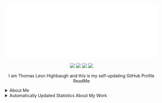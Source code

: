 <p align="center"><img src="src/resources/images/banner.svg" width="600"/></p>
<p align="center"><a href="https://twitter.com/thomashighbaugh"><img src="https://img.shields.io/badge/twitter-BEBAE2?style=for-the-badge&logoColor=F2F2F2&logo=twitter"/></a>
<a href="https://linkedin.com/in/thomas-leon-highbaugh"><img src="https://img.shields.io/badge/linkedin-BEBAE2?style=for-the-badge&logoColor=F2F2F2&logo=linkedin"/></a>
<a href="https://thomasleonhighbaugh.me"><img src="https://img.shields.io/badge/website-BEBAE2?logo=esri&style=for-the-badge&logoColor=F2F2F2"/></a>
<img src="https://komarev.com/ghpvc/?username=Thomashighbaugh&style=for-the-badge&color=BEBAE2&logoColor=F2F2F2&logo=undefined"/></p>

<p align="center">
I am Thomas Leon Highbaugh and this is my self-updating GitHub Profile ReadMe
</p>

<details><summary>About Me</summary>

<strong><em>Fun Facts</em></strong>
<ul>
<li>From beautiful San Francisco, California</li>
<li>Well Versed in Full Stack Web Development</li>
<li><a href="https://github.com/Sanatana-Linux/nixos-config">NixOS</a> + <a href="https://github.com/Sanatana-Linux/nixos-awesomewm">AwesomeWM</a> User</li>
<li>Currently Learning Rust</li>
<li>Been writing code for: 5 Years, 6 Months and 4 Dayss </li>
 </ul>


<hr/>

<strong><em>Get in Touch</em></strong>

<p align="left"><a href="https://twitter.com/thomasleonhighbaugh"><img src="https://img.shields.io/badge/twitter-BEBAE2?style=for-the-badge&logoColor=F2F2F2&logo=twitter"/></a>
<a href="https://linkedin.com/in/thomas-leon-highbaugh"><img src="https://img.shields.io/badge/linkedin-BEBAE2?style=for-the-badge&logoColor=F2F2F2&logo=linkedin"/></a>
<a href="mailto:thighbaugh@zoho.com"><img src="https://img.shields.io/badge/email-BEBAE2?logo=gmail&style=for-the-badge&logoColor=F2F2F2"/></a>
<a href="https://www.npmjs.com/~thomashighbaugh"><img src="https://img.shields.io/badge/npm-BEBAE2?style=for-the-badge&logoColor=F2F2F2&logo=npm"/></a>
<a href="https://codepen.io/thomashighbaughThomasLeonHighbaugh"><img src="https://img.shields.io/badge/codepen-BEBAE2?style=for-the-badge&logoColor=F2F2F2&logo=codepen"/></a>
<img src="https://img.shields.io/badge/thomasleonhighbaugh-BEBAE2?logo=discord&labelColor=948ae3&style=for-the-badge&logoColor=F2F2F2"/></p>

<hr/>


<em><strong>Skill Wall</strong></em>

<p align="left"><img src="https://img.shields.io/badge/netlify-BEBAE2?logo=netlify&style=plastic&logoColor=F2F2F2"/>
<img src="https://img.shields.io/badge/jest-BEBAE2?logo=jest&style=plastic&logoColor=F2F2F2"/>
<img src="https://img.shields.io/badge/lua-948ae3?logo=lua&style=plastic&logoColor=F2F2F2"/>
<img src="https://img.shields.io/badge/bash/zsh-69676c?logo=gnu+bash&style=plastic&logoColor=F2F2F2"/>
<img src="https://img.shields.io/badge/codeberg-948ae3?logo=codeberg&style=plastic&logoColor=F2F2F2"/>
<img src="https://img.shields.io/badge/inkscape-948ae3?logo=inkscape&style=plastic&logoColor=F2F2F2"/>
<img src="https://img.shields.io/badge/ant_design-69676c?logo=ant+design&style=plastic&logoColor=F2F2F2"/>
<img src="https://img.shields.io/badge/figma-BEBAE2?logo=figma&style=plastic&logoColor=F2F2F2"/>
<img src="https://img.shields.io/badge/styled%20components-948ae3?logo=styled%20components&style=plastic&logoColor=F2F2F2"/>
<img src="https://img.shields.io/badge/neovim-69676c?logo=neovim&style=plastic&logoColor=F2F2F2"/>
<img src="https://img.shields.io/badge/javascript-948ae3?logo=javascript&style=plastic&logoColor=F2F2F2"/>
<img src="https://img.shields.io/badge/firebase-948ae3?logo=firebase&style=plastic&logoColor=F2F2F2"/>
<img src="https://img.shields.io/badge/linux-69676c?logo=linux&style=plastic&logoColor=F2F2F2"/>
<img src="https://img.shields.io/badge/react-69676c?logo=react&style=plastic&logoColor=F2F2F2"/>
<img src="https://img.shields.io/badge/markdown-948ae3?logo=markdown&style=plastic&logoColor=F2F2F2"/>
<img src="https://img.shields.io/badge/jquery-948ae3?logo=jquery&style=plastic&logoColor=F2F2F2"/>
<img src="https://img.shields.io/badge/visual%20studio%20code-BEBAE2?logo=visual%20studio%20code&style=plastic&logoColor=F2F2F2"/>
<img src="https://img.shields.io/badge/mern%20stack-69676c?logo=mern%20stack&style=plastic&logoColor=F2F2F2"/>
<img src="https://img.shields.io/badge/typescript-69676c?logo=typescript&style=plastic&logoColor=F2F2F2"/>
<img src="https://img.shields.io/badge/sqlite-948ae3?logo=sqlite&style=plastic&logoColor=F2F2F2"/>
<img src="https://img.shields.io/badge/express.js-948ae3?logo=express&style=plastic&logoColor=F2F2F2"/>
<img src="https://img.shields.io/badge/photoshop-948ae3?logo=adobe+photoshop&style=plastic&logoColor=F2F2F2"/>
<img src="https://img.shields.io/badge/flask-948ae3?logo=flask&style=plastic&logoColor=F2F2F2"/>
<img src="https://img.shields.io/badge/less-BEBAE2?logo=less&style=plastic&logoColor=F2F2F2"/>
<img src="https://img.shields.io/badge/html-BEBAE2?logo=html&style=plastic&logoColor=F2F2F2"/>
<img src="https://img.shields.io/badge/github-BEBAE2?logo=github&style=plastic&logoColor=F2F2F2"/>
<img src="https://img.shields.io/badge/bootstrap-BEBAE2?logo=bootstrap&style=plastic&logoColor=F2F2F2"/>
<img src="https://img.shields.io/badge/node.js-69676c?logo=node.js&style=plastic&logoColor=F2F2F2"/>
<img src="https://img.shields.io/badge/vercel-948ae3?logo=vercel&style=plastic&logoColor=F2F2F2"/>
<img src="https://img.shields.io/badge/sass-948ae3?logo=sass&style=plastic&logoColor=F2F2F2"/>
<img src="https://img.shields.io/badge/nixos-69676c?logo=nixos&style=plastic&logoColor=F2F2F2"/>
<img src="https://img.shields.io/badge/heroku-948ae3?logo=heroku&style=plastic&logoColor=F2F2F2"/>
<img src="https://img.shields.io/badge/python-948ae3?logo=python&style=plastic&logoColor=F2F2F2"/>
<img src="https://img.shields.io/badge/typescript-69676c?logo=typescript&style=plastic&logoColor=F2F2F2"/>
<img src="https://img.shields.io/badge/mongodb-BEBAE2?logo=mongodb&style=plastic&logoColor=F2F2F2"/>
<img src="https://img.shields.io/badge/docker-69676c?logo=docker&style=plastic&logoColor=F2F2F2"/>
<img src="https://img.shields.io/badge/git-69676c?logo=git&style=plastic&logoColor=F2F2F2"/>
<img src="https://img.shields.io/badge/gitlab-BEBAE2?logo=gitlab&style=plastic&logoColor=F2F2F2"/>
<img src="https://img.shields.io/badge/github%20actions-69676c?logo=github%20actions&style=plastic&logoColor=F2F2F2"/>
<img src="https://img.shields.io/badge/html5-BEBAE2?logo=html5&style=plastic&logoColor=F2F2F2"/>
<img src="https://img.shields.io/badge/css3-948ae3?logo=css3&style=plastic&logoColor=F2F2F2"/>
<img src="https://img.shields.io/badge/svg-948ae3?logo=svg&style=plastic&logoColor=F2F2F2"/>
<img src="https://img.shields.io/badge/graphql-948ae3?logo=graphql&style=plastic&logoColor=F2F2F2"/>
<img src="https://img.shields.io/badge/npm-948ae3?logo=npm&style=plastic&logoColor=F2F2F2"/>
<img src="https://img.shields.io/badge/gimp-BEBAE2?logo=gimp&style=plastic&logoColor=F2F2F2"/>
<img src="https://img.shields.io/badge/tailwindcss-69676c?logo=tailwindcss&style=plastic&logoColor=F2F2F2"/>
<img src="https://img.shields.io/badge/tsx-BEBAE2?logo=react&style=plastic&logoColor=F2F2F2"/>
<img src="https://img.shields.io/badge/css-BEBAE2?logo=css&style=plastic&logoColor=F2F2F2"/>
<img src="https://img.shields.io/badge/chakra-948ae3?logo=chakraui&style=plastic&logoColor=F2F2F2"/>
<img src="https://img.shields.io/badge/storybook-BEBAE2?logo=storybook&style=plastic&logoColor=F2F2F2"/>
<img src="https://img.shields.io/badge/fastapi-69676c?logo=fastapi&style=plastic&logoColor=F2F2F2"/>
<img src="https://img.shields.io/badge/github%20pages-948ae3?logo=github&style=plastic&logoColor=F2F2F2"/></p>

</details>
<details><summary>Automatically Updated Statistics About My Work</summary>
<strong><em>Recent Projects</strong></em>

<a href="https://github.com/Thomashighbaugh/Blot"><img height=100 src="https://github-readme-stats.vercel.app/api/pin/?username=Thomashighbaugh&repo=Blot&title_color=FE3B7B&text_color=F2F2F2&bg_color=3c3c3c&border_color=525053&icon_color=F2F2F2&border_radius=20"/></a>
<a href="https://github.com/Thomashighbaugh/Awesome-AwesomeWM-Modules-Widgets-And-Libraries"><img height=100 src="https://github-readme-stats.vercel.app/api/pin/?username=Thomashighbaugh&repo=Awesome-AwesomeWM-Modules-Widgets-And-Libraries&title_color=FE3B7B&text_color=F2F2F2&bg_color=3c3c3c&border_color=525053&icon_color=F2F2F2&border_radius=20"/></a>
<a href="https://github.com/Thomashighbaugh/manjaro-workstation-playbook"><img height=100 src="https://github-readme-stats.vercel.app/api/pin/?username=Thomashighbaugh&repo=manjaro-workstation-playbook&title_color=FE3B7B&text_color=F2F2F2&bg_color=3c3c3c&border_color=525053&icon_color=F2F2F2&border_radius=20"/></a>
<a href="https://github.com/Thomashighbaugh/gpt_scripts"><img height=100 src="https://github-readme-stats.vercel.app/api/pin/?username=Thomashighbaugh&repo=gpt_scripts&title_color=FE3B7B&text_color=F2F2F2&bg_color=3c3c3c&border_color=525053&icon_color=F2F2F2&border_radius=20"/></a>
<a href="https://github.com/Thomashighbaugh/firefox"><img height=100 src="https://github-readme-stats.vercel.app/api/pin/?username=Thomashighbaugh&repo=firefox&title_color=FE3B7B&text_color=F2F2F2&bg_color=3c3c3c&border_color=525053&icon_color=F2F2F2&border_radius=20"/></a>
<a href="https://github.com/Thomashighbaugh/gpt_notebook"><img height=100 src="https://github-readme-stats.vercel.app/api/pin/?username=Thomashighbaugh&repo=gpt_notebook&title_color=FE3B7B&text_color=F2F2F2&bg_color=3c3c3c&border_color=525053&icon_color=F2F2F2&border_radius=20"/></a>

<strong><em>Follower Showcase</em></strong>

<em><small>Showcase of One of the Awesome Individuals That Follow My Work, Updated Daily!</small></em>

<a href="https://github.com/y-sugiyama654" alt="Yuta Sugiyama"><img style="height:150px;" src=./src/resources/images/randomFollower.png alt="Follower of the day"/></a>

<hr>


<p align="center">
  <img height=200 align="center" alt=gitstats src="https://github-readme-stats.vercel.app/api?username=Thomashighbaugh&title_color=d0ecf1&text_color=F2F2F2&bg_color=3c3c3c&border_color=525053&show_icons=true&icon_color=F2F2F2&rank_icon=github&border_radius=20"/>

<img height=200 align="center" alt="Top Langs" src="https://github-readme-stats.vercel.app/api/top-langs/?username=Thomashighbaugh&title_color=d0ecf1&text_color=F2F2F2&bg_color=3c3c3c&border_color=525053&show_icons=true&icon_color=F2F2F2&border_radius=20&layout=donut-vertical" />
</p>



</details>


